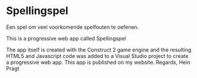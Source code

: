 # Spellingspel
Een spel om veel voorkomende spelfouten te oefenen.

This is a progressive web app called Spellingspel

The app itself is created with the Construct 2 game engine and the resulting HTML5 and Javascript code was added to a 
Visual Studio project to create a progressive web app. This app is published on my website. 
Regards, Hein Pragt
